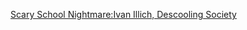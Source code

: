 [Scary School Nightmare:Ivan Illich, Descooling
Society](https://www.youtube.com/watch?v=ZUoYAj7Nosg)
